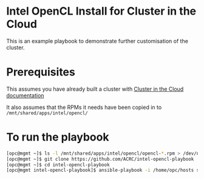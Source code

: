 Intel OpenCL Install for Cluster in the Cloud
=============================================

This is an example playbook to demonstrate further customisation of the cluster.

Prerequisites
=============

This assumes you have already built a cluster with [Cluster in the Cloud
documentation](https://cluster-in-the-cloud.readthedocs.io/en/latest/)

It also assumes that the RPMs it needs have been copied in to
`/mnt/shared/apps/intel/opencl/`

To run the playbook
===================

```bash
[opc@mgmt ~]$ ls -l /mnt/shared/apps/intel/opencl/opencl-*.rpm > /dev/null || echo "You need to upload the RPMs"
[opc@mgmt ~]$ git clone https://github.com/ACRC/intel-opencl-playbook
[opc@mgmt ~]$ cd intel-opencl-playbook
[opc@mgmt intel-opencl-playbook]$ ansible-playbook -i /home/opc/hosts site.yml
```



